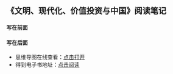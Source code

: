 ## 《文明、现代化、价值投资与中国》阅读笔记

#### 写在前面


#### 写在后面
- 思维导图在线查看：[点击打开](/attachment/53.《文明、现代化、价值投资与中国》.svg)
- 得到电子书地址：[点击阅读]()